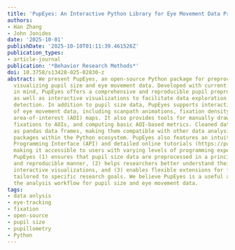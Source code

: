 ```yaml
---
title: 'PupEyes: An Interactive Python Library for Eye Movement Data Processing'
authors:
- Han Zhang
- John Jonides
date: '2025-10-01'
publishDate: '2025-10-10T01:11:39.461526Z'
publication_types:
- article-journal
publication: '*Behavior Research Methods*'
doi: 10.3758/s13428-025-02830-z
abstract: We present PupEyes, an open-source Python package for preprocessing and
  visualizing pupil size and eye movement data. Developed with current best practices
  in mind, PupEyes offers a comprehensive and reproducible pupil preprocessing pipeline,
  as well as interactive visualizations to facilitate data exploration and outlier
  detection. In addition to pupil size data, PupEyes supports interactive visualization
  of eye movement data, including scanpath animations, fixation density plots, and
  area-of-interest (AOI) maps. It also provides tools for manually drawing AOIs, assigning
  fixations to AOIs, and computing basic AOI-based metrics. Cleaned data are returned
  as pandas data frames, making them compatible with other data analysis and visualization
  packages within the Python ecosystem. PupEyes also features an intuitive Application
  Programming Interface (API) and detailed online tutorials (https://pupeyes.readthedocs.io/),
  making it accessible to users with varying levels of programming experience. Overall,
  PupEyes (1) ensures that pupil size data are preprocessed in a principled, transparent,
  and reproducible manner, (2) helps researchers better understand their data through
  interactive visualizations, and (3) enables flexible extensions for further analysis
  tailored to specific research goals. We believe PupEyes is a useful addition to
  the analysis workflow for pupil size and eye movement data.
tags:
- data anlysis
- eye-tracking
- fixation
- open-source
- pupil size
- pupillometry
- Python
---
```

